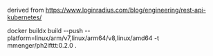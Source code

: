 derived from https://www.loginradius.com/blog/engineering/rest-api-kubernetes/


docker buildx build --push --platform=linux/arm/v7,linux/arm64/v8,linux/amd64 -t mmenger/ph2ifttt:0.2.0 .


